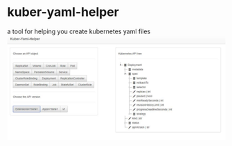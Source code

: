# kuber-yaml-helper
a tool for helping you create kubernetes yaml files
![](https://github.com/liverpoolpjy/kuber-yaml-helper/blob/master/static/pic/kuber-yaml-helper.jpg)